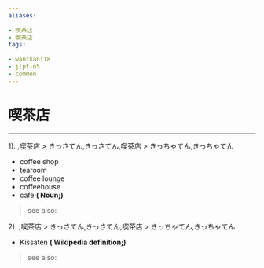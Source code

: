 ```yaml
---
aliases:
    
- 喫茶店
- 喫茶店
tags:
    
- wanikani18
- jlpt-n5
- common
---
```


# 喫茶店
---
1).
,喫茶店 > きっさてん,きっさてん,喫茶店 > きっちゃてん,きっちゃてん

- coffee shop
- tearoom
- coffee lounge
- coffeehouse
- cafe
**( Noun;)**
> see also: 
            
2).
,喫茶店 > きっさてん,きっさてん,喫茶店 > きっちゃてん,きっちゃてん

- Kissaten
**( Wikipedia definition;)**
> see also: 
            